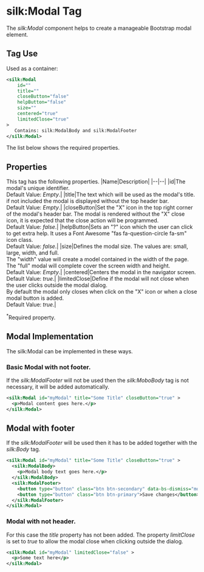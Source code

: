 # silk:Modal Tag
The *silk:Modal* component helps to create a manageable Bootstrap modal element.

## Tag Use
Used as a container:
```xml
<silk:Modal
    id=""
    title=""
    closeButton="false"
    helpButton="false"
    size=""
    centered="true"
    limitedClose="true"
>
   Contains: silk:ModalBody and silk:ModalFooter
</silk:Modal>
```
The list below shows the required properties.

## Properties
This tag has the following properties.
|Name|Description|
|--|--|
|id|The modal's unique identifier.<br>Default Value: *Empty*.|
|title|The text which will be used as the modal's title. if not included the modal is displayed without the top header bar.<br>Default Value: *Empty*.|
|closeButton|Set the "X" icon in the top right corner of the modal's header bar. The modal is rendered without the "X" close icon, it is expected that the close action will be programmed.<br>Default Value: *false*.|
|helpButton|Sets an "?" icon which the user can click to get extra help. It uses a Font Awesome "fas fa-question-circle fa-sm" icon class.<br>Default Value: *false*.|
|size|Defines the modal size. The values are: small, large, width, and full.<br>The "width" value will create a model contained in the width of the page.<br>The "full" modal will complete cover the screen width and height.<br>Default Value: *Empty*.|
|centered|Centers the modal in the navigator screen.<br>Default Value: *true*.|
|limitedClose|Define if the modal will not close when the user clicks outside the modal dialog.<br>By default the modal only closes when click on the "X" icon or when a close modal button is added.<br>Default Value: *true*.|

<sup>*</sup>Required property.
## Modal Implementation
The silk:Modal can be implemented in these ways.

### Basic Modal with not footer.

If the *silk:ModalFooter* will not be used then the *silk:MoboBody* tag is not necessary, it will be added automatically.

```xml
<silk:Modal id="myModal" title="Some Title" closeButton="true" >
  <p>Modal content goes here.</p> 
</silk:Modal>
```
## Modal with footer

If the *silk:ModalFooter* will be used then it has to be added together with the *silk:Body* tag.

```xml
<silk:Modal id="myModal" title="Some Title" closeButton="true" >
  <silk:ModalBody>
    <p>Modal body text goes here.</p> 
  </silk:ModalBody>
  <silk:ModalFooter>
    <button type="button" class="btn btn-secondary" data-bs-dismiss="modal">Close</button>
    <button type="button" class="btn btn-primary">Save changes</button>
  </silk:ModalFooter>
</silk:Modal>
```

### Modal with not header.

For this case the *title* property has not been added. The property *limitClose* is set to *true* to allow the modal close when clicking outside the dialog.

```xml
<silk:Modal id="myModal" limitedClose="false" >
  <p>Some text here</p>
</silk:Modal>
